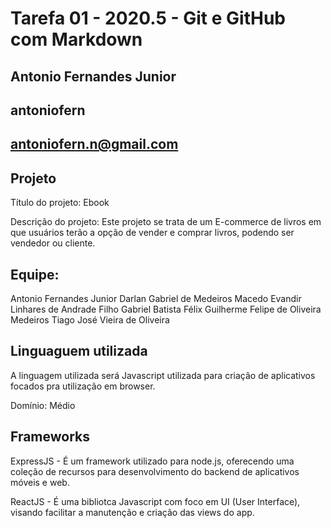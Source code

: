 # Tarefa 01 - 2020.5 - Git e GitHub com Markdown

## Antonio Fernandes Junior

## antoniofern

## antoniofern.n@gmail.com

## Projeto

Título do projeto: Ebook

Descrição do projeto: Este projeto se trata de um E-commerce de livros em que usuários terão a opção de vender e comprar livros, podendo ser vendedor ou cliente.

## Equipe:

Antonio Fernandes Junior
Darlan Gabriel de Medeiros Macedo
Evandir Linhares de Andrade Filho
Gabriel Batista Félix
Guilherme Felipe de Oliveira Medeiros
Tiago José Vieira de Oliveira

## Linguaguem utilizada

A linguagem utilizada será Javascript utilizada para criação de aplicativos focados pra utilização em browser.

Domínio: Médio

## Frameworks

ExpressJS - É um framework utilizado para node.js, oferecendo uma coleção de recursos para desenvolvimento do backend de aplicativos móveis e web.

ReactJS - É uma bibliotca Javascript com foco em UI (User Interface), visando facilitar a manutenção e criação das views do app.
